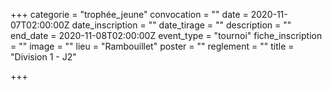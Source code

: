 +++
categorie = "trophée_jeune"
convocation = ""
date = 2020-11-07T02:00:00Z
date_inscription = ""
date_tirage = ""
description = ""
end_date = 2020-11-08T02:00:00Z
event_type = "tournoi"
fiche_inscription = ""
image = ""
lieu = "Rambouillet"
poster = ""
reglement = ""
title = "Division 1 - J2"

+++
